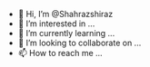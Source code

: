 - 👋 Hi, I’m @Shahrazshiraz
- 👀 I’m interested in ...
- 🌱 I’m currently learning ...
- 💞️ I’m looking to collaborate on ...
- 📫 How to reach me ...

<!---
Shahrazshiraz/Shahrazshiraz is a ✨ special ✨ repository because its `README.md` (this file) appears on your GitHub profile.
You can click the Preview link to take a look at your changes.
--->

